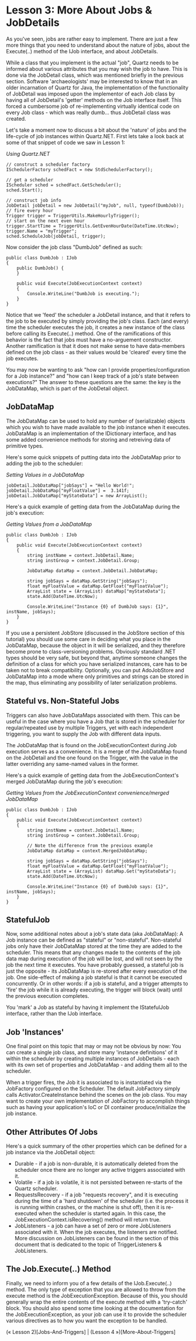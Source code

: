 # Lesson 3: More About Jobs & JobDetails

As you've seen, jobs are rather easy to implement. There are just a few more things that you need to understand about 
the nature of jobs, about the Execute(..) method of the IJob interface, and about JobDetails.

While a class that you implement is the actual "job", Quartz needs to be informed about various attributes 
that you may wish the job to have. This is done via the JobDetail class, which was mentioned briefly in the previous section.
Software 'archaeologists' may be interested to know that in an older incarnation of Quartz for Java, the implementation of the
functionality of JobDetail was imposed upon the implementor of each Job class by having all of JobDetail's 'getter' methods on
the Job interface itself. This forced a cumbersome job of re-implementing virtually identical code on every Job class - 
which was really dumb... thus JobDetail class was created.

Let's take a moment now to discuss a bit about the 'nature' of jobs and the life-cycle of job instances within Quartz.NET. 
First lets take a look back at some of that snippet of code we saw in Lesson 1:

*Using Quartz.NET*

    // construct a scheduler factory
    ISchedulerFactory schedFact = new StdSchedulerFactory();
    
    // get a scheduler
    IScheduler sched = schedFact.GetScheduler();
    sched.Start();
    
    // construct job info
    JobDetail jobDetail = new JobDetail("myJob", null, typeof(DumbJob));
    // fire every hour
    Trigger trigger = TriggerUtils.MakeHourlyTrigger();
    // start on the next even hour
    trigger.StartTime = TriggerUtils.GetEvenHourDate(DateTime.UtcNow);  
    trigger.Name = "myTrigger";
    sched.ScheduleJob(jobDetail, trigger); 

Now consider the job class "DumbJob" defined as such:

    public class DumbJob : IJob
    {
        public DumbJob() {
        }
    
        public void Execute(JobExecutionContext context)
        {
            Console.WriteLine("DumbJob is executing.");
        }
    } 

Notice that we 'feed' the scheduler a JobDetail instance, and that it refers to the job to be executed by simply 
providing the job's class. Each (and every) time the scheduler executes the job, it creates a new instance of the 
class before calling its Execute(..) method. One of the ramifications of this behavior is the fact that jobs must 
have a no-arguement constructor. Another ramification is that it does not make sense to have data-members defined 
on the job class - as their values would be 'cleared' every time the job executes.

You may now be wanting to ask "how can I provide properties/configuration for a Job instance?" and "how can I 
keep track of a job's state between executions?" The answer to these questions are the same: the key is the JobDataMap, 
which is part of the JobDetail object.

## JobDataMap

The JobDataMap can be used to hold any number of (serializable) objects which you wish to have made available 
to the job instance when it executes. JobDataMap is an implementation of the IDictionary interface, and has some added convenience methods for storing and retreiving data of primitive types.

Here's some quick snippets of putting data into the JobDataMap prior to adding the job to the scheduler:

*Setting Values in a JobDataMap*

    jobDetail.JobDataMap["jobSays"] = "Hello World!";
    jobDetail.JobDataMap["myFloatValue"] =  3.141f;
    jobDetail.JobDataMap["myStateData"] = new ArrayList(); 

Here's a quick example of getting data from the JobDataMap during the job's execution:

*Getting Values from a JobDataMap*

    public class DumbJob : IJob
    {
        public void Execute(JobExecutionContext context)
        {
            string instName = context.JobDetail.Name;
            string instGroup = context.JobDetail.Group;
    
            JobDataMap dataMap = context.JobDetail.JobDataMap;
    
            string jobSays = dataMap.GetString("jobSays");
            float myFloatValue = dataMap.GetFloat("myFloatValue");
            ArrayList state = (ArrayList) dataMap["myStateData"];
            state.Add(DateTime.UtcNow);
    
            Console.WriteLine("Instance {0} of DumbJob says: {1}", instName, jobSays);
        }
    } 

If you use a persistent JobStore (discussed in the JobStore section of this tutorial) you should use some care
in deciding what you place in the JobDataMap, because the object in it will be serialized, and they therefore 
become prone to class-versioning problems. Obviously standard .NET types should be very safe, but beyond that, 
anytime someone changes the definition of a class for which you have serialized instances, care has to be taken
not to break compatibility. Optionally, you can put AdoJobStore and JobDataMap into a mode where only primitives 
and strings can be stored in the map, thus eliminating any possibility of later serialization problems.

## Stateful vs. Non-Stateful Jobs

Triggers can also have JobDataMaps associated with them. This can be useful in the case where you have a Job that 
is stored in the scheduler for regular/repeated use by multiple Triggers, yet with each independent triggering, 
you want to supply the Job with different data inputs.

The JobDataMap that is found on the JobExecutionContext during Job execution serves as a convenience. It is a merge
of the JobDataMap found on the JobDetail and the one found on the Trigger, with the value in the latter overriding 
any same-named values in the former.

Here's a quick example of getting data from the JobExecutionContext's merged JobDataMap during the job's execution:

*Getting Values from the JobExecutionContext convenience/merged JobDataMap*

    public class DumbJob : IJob
    {
        public void Execute(JobExecutionContext context)
        {
            string instName = context.JobDetail.Name;
            string instGroup = context.JobDetail.Group;
    
            // Note the difference from the previous example
            JobDataMap dataMap = context.MergedJobDataMap;
    
            string jobSays = dataMap.GetString("jobSays");
            float myFloatValue = dataMap.GetFloat("myFloatValue");
            ArrayList state = (ArrayList) dataMap.Get("myStateData");
            state.Add(DateTime.UtcNow);
    
            Console.WriteLine("Instance {0} of DumbJob says: {1}", instName, jobSays);
        }
    } 

## StatefulJob

Now, some additional notes about a job's state data (aka JobDataMap): A Job instance can be defined as "stateful" or "non-stateful".
Non-stateful jobs only have their JobDataMap stored at the time they are added to the scheduler. This means that any changes made 
to the contents of the job data map during execution of the job will be lost, and will not seen by the job the next time it executes.
You have probably guessed, a stateful job is just the opposite - its JobDataMap is re-stored after every execution of the job. 
One side-effect of making a job stateful is that it cannot be executed concurrently. Or in other words: if a job is stateful, and
a trigger attempts to 'fire' the job while it is already executing, the trigger will block (wait) until the previous execution completes.

You 'mark' a Job as stateful by having it implement the IStatefulJob interface, rather than the IJob interface.

## Job 'Instances'

One final point on this topic that may or may not be obvious by now: You can create a single job class, and store many 
'instance definitions' of it within the scheduler by creating multiple instances of JobDetails - each with its own set of properties 
and JobDataMap - and adding them all to the scheduler.

When a trigger fires, the Job it is associated to is instantiated via the JobFactory configured on the Scheduler. The default 
JobFactory simply calls Activator.CreateInstance behind the scenes on the job class. 
You may want to create your own implementation of JobFactory to accomplish things such as having your application's IoC or 
DI container produce/initialize the job instance.

## Other Attributes Of Jobs

Here's a quick summary of the other properties which can be defined for a job instance via the JobDetail object:

* Durable - if a job is non-durable, it is automatically deleted from the scheduler once there are no longer any active triggers associated with it.
* Volatile - if a job is volatile, it is not persisted between re-starts of the Quartz scheduler.
* RequestsRecovery - if a job "requests recovery", and it is executing during the time of a 'hard shutdown' of the scheduler (i.e. the process it is running within crashes, or the machine is shut off), then it is re-executed when the scheduler is started again. In this case, the JobExecutionContext.isRecovering() method will return true.
* JobListeners - a job can have a set of zero or more JobListeners associated with it. When the job executes, the listeners are notified. More discussion on JobListeners can be found in the section of this document that is dedicated to the topic of TriggerListeners &amp; JobListeners.

## The Job.Execute(..) Method

Finally, we need to inform you of a few details of the IJob.Execute(..) method. The only type of exception
that you are allowed to throw from the execute method is the JobExecutionException. Because of this, you should generally wrap the entire
contents of the execute method with a 'try-catch' block. You should also spend some time looking at the documentation for the 
JobExecutionException, as your job can use it to provide the scheduler various directives as to how you want the exception to be handled.

(&laquo; Lesson 2)[Jobs-And-Triggers] | (Lesson 4 &raquo;)[More-About-Triggers]
